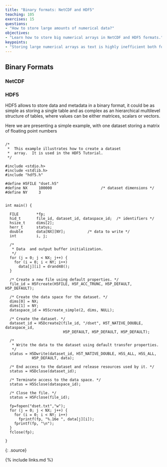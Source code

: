 ```yaml
---
title: "Binary formats: NetCDF and HDF5"
teaching: 105
exercises: 15
questions:
- "How to store large amounts of numerical data?"
objectives:
- "Learn how to store big numerical arrays in NetCDF and HDF5 formats."
keypoints:
- "Storing large numerical arrays as text is highly inefficient both for humans and machine. NetCDF and HDF5 are de-facto standards for storing numerical data and metadata."
---
```


## Binary Formats

### NetCDF


### HDF5

HDF5 allows to store data and metadata in a binary format, it could be as simple as storing a single table and as complex as an hierarchical multilevel structure
of tables, where values can be either matrices, scalars or vectors.

Here we are presenting a simple example, with one dataset storing a matrix of floating point numbers

~~~

/*
 *  This example illustrates how to create a dataset
 *  array.  It is used in the HDF5 Tutorial.
 */

#include <stdio.h>
#include <stdlib.h>
#include "hdf5.h"

#define H5FILE "dset.h5"
#define NX     100000                      /* dataset dimensions */
#define NY     3


int main() {

  FILE        *fp;
  hid_t       file_id, dataset_id, dataspace_id;  /* identifiers */
  hsize_t     dims[2];
  herr_t      status;
  double      data[NX][NY];          /* data to write */
  int         i, j;

  /*
   * Data  and output buffer initialization.
   */
  for (j = 0; j < NX; j++) {
    for (i = 0; i < NY; i++)
      data[j][i] = drand48();
  }

  /* Create a new file using default properties. */
  file_id = H5Fcreate(H5FILE, H5F_ACC_TRUNC, H5P_DEFAULT, H5P_DEFAULT);

  /* Create the data space for the dataset. */
  dims[0] = NX;
  dims[1] = NY;
  dataspace_id = H5Screate_simple(2, dims, NULL);

  /* Create the dataset. */
  dataset_id = H5Dcreate2(file_id, "/dset", H5T_NATIVE_DOUBLE, dataspace_id,
                          H5P_DEFAULT, H5P_DEFAULT, H5P_DEFAULT);

  /*
   * Write the data to the dataset using default transfer properties.
   */
  status = H5Dwrite(dataset_id, H5T_NATIVE_DOUBLE, H5S_ALL, H5S_ALL,
		    H5P_DEFAULT, data);

  /* End access to the dataset and release resources used by it. */
  status = H5Dclose(dataset_id);

  /* Terminate access to the data space. */
  status = H5Sclose(dataspace_id);

  /* Close the file. */
  status = H5Fclose(file_id);

  fp=fopen("dset.txt","w");
  for (j = 0; j < NX; j++) {
    for (i = 0; i < NY; i++)
      fprintf(fp, "%.16e ", data[j][i]);
    fprintf(fp, "\n");
  }
  fclose(fp);

}
~~~
{: .source}


{% include links.md %}
